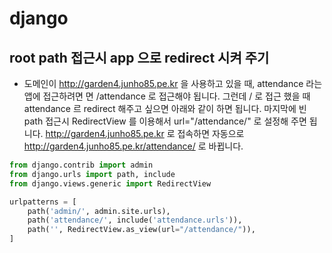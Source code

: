 # django

## root path 접근시 app 으로 redirect 시켜 주기
* 도메인이 http://garden4.junho85.pe.kr 을 사용하고 있을 때, attendance 라는 앱에 접근하려면 면 /attendance 로 접근해야 됩니다. 그런데 / 로 접근 했을 때 attendance 르 redirect 해주고 싶으면 아래와 같이 하면 됩니다. 마지막에 빈 path 접근시 RedirectView 를 이용해서 url="/attendance/" 로 설정해 주면 됩니다. http://garden4.junho85.pe.kr 로 접속하면 자동으로 http://garden4.junho85.pe.kr/attendance/ 로 바뀝니다.
```python
from django.contrib import admin
from django.urls import path, include
from django.views.generic import RedirectView

urlpatterns = [
    path('admin/', admin.site.urls),
    path('attendance/', include('attendance.urls')),
    path('', RedirectView.as_view(url="/attendance/")),
]
```
